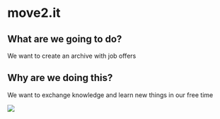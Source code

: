 # move2.it

## What are we going to do?

We want to create an archive with job offers

## Why are we doing this?

We want to exchange knowledge and learn new things in our free time

![](https://cdn-icons-png.flaticon.com/256/1488/1488581.png)